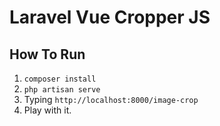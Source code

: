 # Laravel Vue Cropper JS

## How To Run
1. `composer install`
2. `php artisan serve`
3. Typing `http://localhost:8000/image-crop`
4. Play with it.
